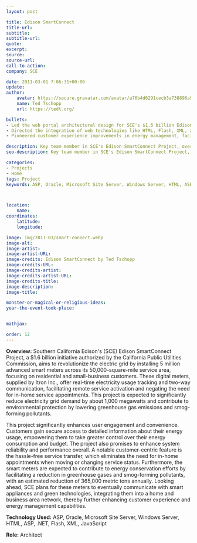 ```yaml
---
layout: post

title: Edison SmartConnect
title-url:
subtitle:
subtitle-url:
quote:
excerpt:
source:
source-url:
call-to-action:
company: SCE

date: 2011-03-01 7:06:31+00:00
update:
author:
    avatar: https://secure.gravatar.com/avatar/a76b4d6291cecb3a738896a971bfb903?s=512&d=mp&r=g
    name: Ted Tschopp
    url: https://tedt.org/

bullets:
- Led the web portal architectural design for SCE's $1.6 billion Edison SmartConnect Project, integrating advanced smart meter technology across a 50,000-square-mile area, targeting over 5 million residential and small-business customers enabling real-time electricity tracking and two-way communication, contributing to a 1,000 MW reduction in grid demand and a 365,000 metric ton decrease in greenhouse gas emissions.
- Directed the integration of web technologies like HTML, Flash, XML, and JavaScript to streamline customer interactions and digital accessibility in the SmartConnect project, aligning with SCE's vision of a smart, customer-friendly energy grid.
- Pioneered customer experience improvements in energy management, facilitating seamless service transfers and preparing for future integration with smart home and business technologies.

description: Key team member in SCE's Edison SmartConnect Project, overseeing installation of 5M smart meters, enhancing grid efficiency, and reducing energy demand. Significantly contributed to environmental conservation and improved customer energy management.
seo-description: Key team member in SCE's Edison SmartConnect Project, overseeing installation of 5M smart meters, enhancing grid efficiency, and reducing energy demand. Significantly contributed to environmental conservation and improved customer energy management.

categories: 
- Projects
- Home
tags: Project
keywords: ASP, Oracle, Microsoft Site Server, Windows Server, HTML, ASP, .NET, Flash, XML, JavaScript



location:
    name:
coordinates:
    latitude:
    longitude:

image: img/2011-03/smart-connect.webp
image-alt:
image-artist:
image-artist-URL:
image-credits: Edison SmartConnect by Ted Tschopp
image-credits-URL:
image-credits-artist:
image-credits-artist-URL:
image-credits-title:
image-description:
image-title:

monster-or-magical-or-religious-ideas:
year-the-event-took-place:


mathjax:

order: 12
---
```


**Overview:** Southern California Edison's (SCE) Edison SmartConnect Project, a $1.6 billion initiative authorized by the California Public Utilities Commission, aims to revolutionize the electric grid by installing 5 million advanced smart meters across its 50,000-square-mile service area, focusing on residential and small-business customers. These digital meters, supplied by Itron Inc., offer real-time electricity usage tracking and two-way communication, facilitating remote service activation and negating the need for in-home service appointments. This project is expected to significantly reduce electricity grid demand by about 1,000 megawatts and contribute to environmental protection by lowering greenhouse gas emissions and smog-forming pollutants.

This project significantly enhances user engagement and convenience. Customers gain secure access to detailed information about their energy usage, empowering them to take greater control over their energy consumption and budget. The project also promises to enhance system reliability and performance overall. A notable customer-centric feature is the hassle-free service transfer, which eliminates the need for in-home appointments when moving or changing service status. Furthermore, the smart meters are expected to contribute to energy conservation efforts by facilitating a reduction in greenhouse gases and smog-forming pollutants, with an estimated reduction of 365,000 metric tons annually. Looking ahead, SCE plans for these meters to eventually communicate with smart appliances and green technologies, integrating them into a home and business area network, thereby further enhancing customer experience and energy management capabilities.

**Technology Used:** ASP, Oracle, Microsoft Site Server, Windows Server, HTML, ASP, .NET, Flash, XML, JavaScript

**Role:** Architect
